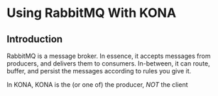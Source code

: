 # Using RabbitMQ With KONA

## Introduction

RabbitMQ is a message broker. In essence, it accepts messages from producers, and delivers them to consumers. In-between, it can route, buffer, and persist the messages according to rules you give it.

In KONA, KONA is the (or one of) the producer, *NOT* the client

